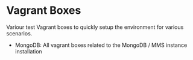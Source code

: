 Vagrant Boxes
================

Variour test Vagrant boxes to quickly setup the environment for various scenarios.
- MongoDB: All vagrant boxes related to the MongoDB / MMS instance installation
